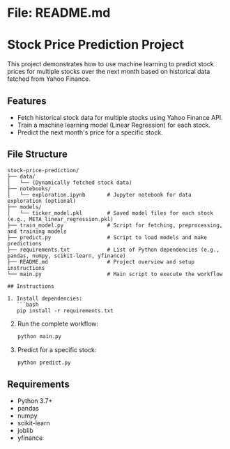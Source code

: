 # File: README.md

# Stock Price Prediction Project

This project demonstrates how to use machine learning to predict stock prices for multiple stocks over the next month based on historical data fetched from Yahoo Finance.

## Features
- Fetch historical stock data for multiple stocks using Yahoo Finance API.
- Train a machine learning model (Linear Regression) for each stock.
- Predict the next month's price for a specific stock.

## File Structure

```
stock-price-prediction/
├── data/
│   └── (Dynamically fetched stock data)
├── notebooks/
│   └── exploration.ipynb       # Jupyter notebook for data exploration (optional)
├── models/
│   └── ticker_model.pkl        # Saved model files for each stock (e.g., META_linear_regression.pkl)
├── train_model.py              # Script for fetching, preprocessing, and training models
├── predict.py                  # Script to load models and make predictions
├── requirements.txt            # List of Python dependencies (e.g., pandas, numpy, scikit-learn, yfinance)
├── README.md                   # Project overview and setup instructions
└── main.py                     # Main script to execute the workflow

## Instructions

1. Install dependencies:
   ```bash
   pip install -r requirements.txt
   ```

2. Run the complete workflow:
   ```bash
   python main.py
   ```

3. Predict for a specific stock:
   ```bash
   python predict.py
   ```

## Requirements
- Python 3.7+
- pandas
- numpy
- scikit-learn
- joblib
- yfinance